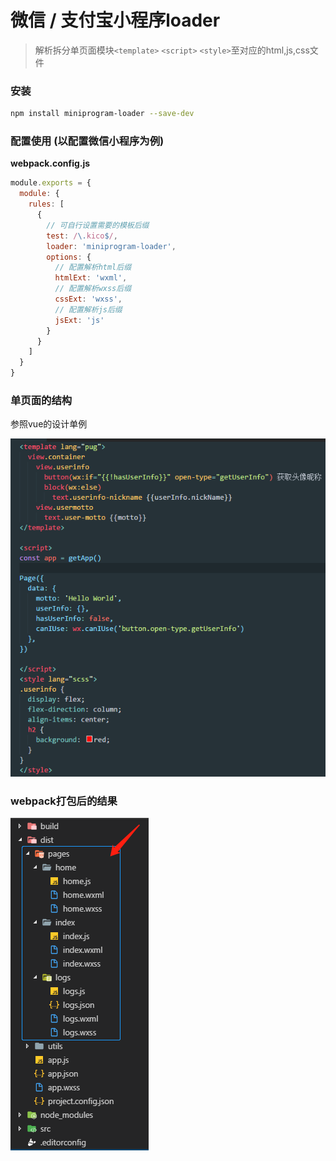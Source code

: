 # 微信 / 支付宝小程序loader

> 解析拆分单页面模块`<template>` `<script>` `<style>`至对应的html,js,css文件

### 安装

```bash
npm install miniprogram-loader --save-dev
```

### 配置使用 (以配置微信小程序为例)
**webpack.config.js**
```js
module.exports = {
  module: {
    rules: [
      {
        // 可自行设置需要的模板后缀
        test: /\.kico$/,
        loader: 'miniprogram-loader',
        options: {
          // 配置解析html后缀
          htmlExt: 'wxml',
          // 配置解析wxss后缀
          cssExt: 'wxss',
          // 配置解析js后缀
          jsExt: 'js'
        }
      }
    ]
  }
}
```

### 单页面的结构

参照vue的设计单例

![pic](./images/1.png)

### webpack打包后的结果
![pic](./images/2.png)
